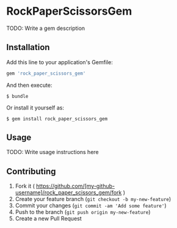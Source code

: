 # RockPaperScissorsGem

TODO: Write a gem description

## Installation

Add this line to your application's Gemfile:

```ruby
gem 'rock_paper_scissors_gem'
```

And then execute:

    $ bundle

Or install it yourself as:

    $ gem install rock_paper_scissors_gem

## Usage

TODO: Write usage instructions here

## Contributing

1. Fork it ( https://github.com/[my-github-username]/rock_paper_scissors_gem/fork )
2. Create your feature branch (`git checkout -b my-new-feature`)
3. Commit your changes (`git commit -am 'Add some feature'`)
4. Push to the branch (`git push origin my-new-feature`)
5. Create a new Pull Request
